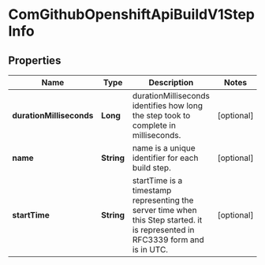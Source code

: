 
# ComGithubOpenshiftApiBuildV1StepInfo

## Properties
Name | Type | Description | Notes
------------ | ------------- | ------------- | -------------
**durationMilliseconds** | **Long** | durationMilliseconds identifies how long the step took to complete in milliseconds. |  [optional]
**name** | **String** | name is a unique identifier for each build step. |  [optional]
**startTime** | **String** | startTime is a timestamp representing the server time when this Step started. it is represented in RFC3339 form and is in UTC. |  [optional]



